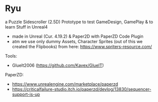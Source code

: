 # Ryu
a Puzzle Sidescroller (2.5D) Prototype to test GameDesign, GamePlay & to learn Stuff in Unreal4

- made in Unreal (Cur. 4.19.2) & Paper2D with PaperZD Code Plugin
- atm we use only dummy Assets, Character Sprites (out of this we created the Flipbooks) from here: https://www.spriters-resource.com/ 



Tools:
- GlueIt2006 (https://github.com/Kavex/GlueIT)

PaperZD:
- https://www.unrealengine.com/marketplace/paperzd
- https://criticalfailure-studio.itch.io/paperzd/devlog/13830/sequencer-support-is-up
